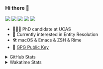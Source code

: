 ### Hi there 👋

[![](https://img.shields.io/badge/-Email-325180?logo=maildotru&logoColor=white&style=flat-square)](mailto:hi@wang.tianshu.me)
[![](https://img.shields.io/badge/-GitHub-black?logo=GitHub&style=flat-square)](https://github.com/tshu-w)
[![](https://img.shields.io/badge/-Telegram-26a5e4?labelColor=fafafa&logo=telegram&style=flat-square)](https://t.me/tshu_w) 
[![](https://img.shields.io/badge/-Twitter-1da1f2?logo=Twitter&logoColor=white&style=flat-square)](https://twitter.com/tshu_w)
[![](https://komarev.com/ghpvc/?username=tshu-w&color=blueviolet&style=flat-square)]()



- 🧑🏻‍🎓 PhD candidate at UCAS
- 🔭 Currently interested in Entity Resolution
- 🛠 macOS & Emacs & ZSH & Rime
- 🔑 [GPG Public Key](https://github.com/tshu-w/dotfiles/blob/main/config/gnupg/public.asc)

<details>

<summary>GitHub Stats</summary>

![Tianshu's GitHub stats](https://github-readme-stats.vercel.app/api?username=tshu-w&show_icons=true&theme=buefy&count_private=true)
  
</details>


<details>
  <summary>Wakatime Stats</summary>

  Currently, files accessed by tramp cannot be tracked by wakatime, see https://github.com/wakatime/wakatime-mode/issues/27
  <br>
  
<!--START_SECTION:waka-->
![Code Time](http://img.shields.io/badge/Code%20Time-6%2C439%20hrs%203%20mins-blue)

**I'm a Night 🦉** 

```text
🌞 Morning                263 commits         ██░░░░░░░░░░░░░░░░░░░░░░░   09.99 % 
🌆 Daytime                967 commits         █████████░░░░░░░░░░░░░░░░   36.74 % 
🌃 Evening                1131 commits        ███████████░░░░░░░░░░░░░░   42.97 % 
🌙 Night                  271 commits         ███░░░░░░░░░░░░░░░░░░░░░░   10.30 % 
```
📅 **I'm Most Productive on Tuesday** 

```text
Monday                   452 commits         ████░░░░░░░░░░░░░░░░░░░░░   17.17 % 
Tuesday                  687 commits         ███████░░░░░░░░░░░░░░░░░░   26.10 % 
Wednesday                360 commits         ███░░░░░░░░░░░░░░░░░░░░░░   13.68 % 
Thursday                 181 commits         ██░░░░░░░░░░░░░░░░░░░░░░░   06.88 % 
Friday                   467 commits         ████░░░░░░░░░░░░░░░░░░░░░   17.74 % 
Saturday                 322 commits         ███░░░░░░░░░░░░░░░░░░░░░░   12.23 % 
Sunday                   163 commits         ██░░░░░░░░░░░░░░░░░░░░░░░   06.19 % 
```


📊 **This Week I Spent My Time On** 

```text
💬 Programming Languages: 
sh                       18 hrs 19 mins      █████████████████████████   100.00 % 

🔥 Editors: 
Zsh                      18 hrs 19 mins      █████████████████████████   100.00 % 

🐱‍💻 Projects: 
uniblocker               10 hrs 12 mins      ██████████████░░░░░░░░░░░   55.69 % 
Terminal                 5 hrs 36 mins       ████████░░░░░░░░░░░░░░░░░   30.62 % 
NNBlocker                1 hr 35 mins        ██░░░░░░░░░░░░░░░░░░░░░░░   08.69 % 
lit-arkent               25 mins             █░░░░░░░░░░░░░░░░░░░░░░░░   02.36 % 
zsh-autocomplete         16 mins             ░░░░░░░░░░░░░░░░░░░░░░░░░   01.50 % 

💻 Operating System: 
Linux                    13 hrs 12 mins      ██████████████████░░░░░░░   72.05 % 
Mac                      5 hrs 7 mins        ███████░░░░░░░░░░░░░░░░░░   27.95 % 
```

**I Mostly Code in Python** 

```text
Python                   19 repos            █████████░░░░░░░░░░░░░░░░   35.85 % 
Emacs Lisp               10 repos            █████░░░░░░░░░░░░░░░░░░░░   18.87 % 
Ruby                     3 repos             █░░░░░░░░░░░░░░░░░░░░░░░░   05.66 % 
Jupyter Notebook         2 repos             █░░░░░░░░░░░░░░░░░░░░░░░░   03.77 % 
Lua                      1 repo              ░░░░░░░░░░░░░░░░░░░░░░░░░   01.89 % 
```




 Last Updated on 12/05/2023 08:13:15 UTC
<!--END_SECTION:waka-->
</details>
